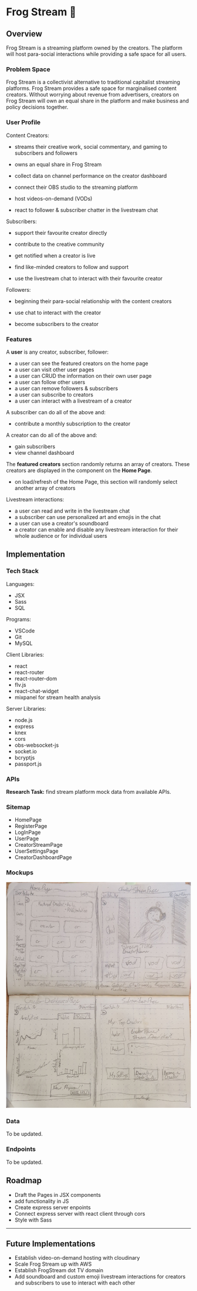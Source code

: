﻿
# Frog Stream 🐸 

## Overview  

Frog Stream is a streaming platform owned by the creators. The platform will host para-social interactions while providing a safe space for all users.

### Problem Space
  

Frog Stream is a collectivist alternative to traditional capitalist streaming platforms. Frog Stream provides a safe space for marginalised content creators. Without worrying about revenue from advertisers, creators on Frog Stream will own an equal share in the platform and make business and policy decisions together.
  

### User Profile  

Content Creators:

- streams their creative work, social commentary, and gaming to subscribers and followers

- owns an equal share in Frog Stream

- collect data on channel performance on the creator dashboard

- connect their OBS studio to the streaming platform

- host videos-on-demand (VODs)

- react to follower & subscriber chatter in the livestream chat


Subscribers:
- support their favourite creator directly

- contribute to the creative community

- get notified when a creator is live

- find like-minded creators to follow and support

- use the livestream chat to interact with their favourite creator

Followers:
- beginning their para-social relationship with the content creators

- use chat to interact with the creator

- become subscribers to the creator
  

### Features


A __user__ is any creator, subscriber, follower:
- a user can see the featured creators on the home page
- a user can visit other user pages
- a user can CRUD the information on their own user page
- a user can follow other users
- a user can remove followers & subscribers
- a user can subscribe to creators
- a user can interact with a livestream of a creator

A subscriber can do all of the above and:
- contribute a monthly subscription to the creator

A creator can do all of the above and:
- gain subscribers
- view channel dashboard

The __featured creators__ section randomly returns an array of creators. These creators are displayed in the component on the __Home Page__.

- on load/refresh of the Home Page, this section will randomly select another array of creators

Livestream interactions:
- a user can read and write in the livestream chat
- a subscriber can use personalized art and emojis in the chat
- a user can use a creator's soundboard
- a creator can enable and disable any livestream interaction for their whole audience or for individual users

  

## Implementation

  

### Tech Stack

Languages:

- JSX
- Sass
- SQL

Programs:

- VSCode
- Git
- MySQL

Client Libraries:

- react 
- react-router
- react-router-dom
- flv.js
- react-chat-widget
- mixpanel for stream health analysis

Server Libraries:

- node.js
- express
- knex
- cors
- obs-websocket-js
- socket.io
- bcryptjs
- passport.js
  

### APIs

  

__Research Task:__ find stream platform mock data from available APIs.

  

### Sitemap

- HomePage
- RegisterPage
- LogInPage
- UserPage
- CreatorStreamPage
- UserSettingsPage
- CreatorDashboardPage

  

### Mockups

  

![Image of low fidelity mockup of Frog Stream](./1924988181033383_page-0001.jpg)

  

### Data

  

To be updated.

  

### Endpoints

  

To be updated.

  

## Roadmap

  

- Draft the Pages in JSX components
- add functionality in JS
- Create express server enpoints
- Connect express server with react client through cors
- Style with Sass

  

---

  

## Future Implementations

- Establish video-on-demand hosting with cloudinary
- Scale Frog Stream up with AWS
- Establish FrogStream dot TV domain
- Add soundboard and custom emoji livestream interactions for creators and subscribers to use to interact with each other